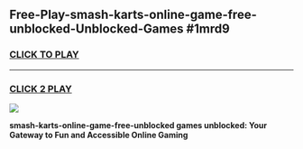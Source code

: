 
## Free-Play-smash-karts-online-game-free-unblocked-Unblocked-Games #1mrd9
<h3>
<a href="https://news.freeplayer.one?title=smash-karts-online-game-free-unblocked&ref=8M">CLICK TO PLAY</a></h3>
<hr>

<h3>
<a href="https://news.freeplayer.one?title=smash-karts-online-game-free-unblocked&ref=8M">CLICK 2 PLAY</a>
  
</h3>

<a href="https://news.freeplayer.one?title=smash-karts-online-game-free-unblocked&ref=8M"><img src="https://clearcache.store/games.png"></a>


**smash-karts-online-game-free-unblocked games unblocked: Your Gateway to Fun and Accessible Online Gaming**
